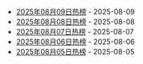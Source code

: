 * [2025年08月09日热榜](https://product-daily.haha.ai/posts/20250809) - 2025-08-09
* [2025年08月08日热榜](https://product-daily.haha.ai/posts/20250808) - 2025-08-08
* [2025年08月07日热榜](https://product-daily.haha.ai/posts/20250807) - 2025-08-07
* [2025年08月06日热榜](https://product-daily.haha.ai/posts/20250806) - 2025-08-06
* [2025年08月05日热榜](https://product-daily.haha.ai/posts/20250805) - 2025-08-05
